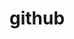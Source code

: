 ---
layout: default
title: github
nav: true
nav_order: 2
permalink: https://github.com/LIONS-EPFL
--- 